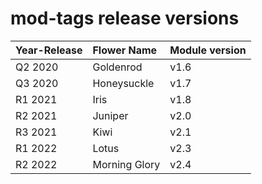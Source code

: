 # mod-tags release versions

| **Year-Release** | **Flower Name** | **Module version** |
|:-----------------|:----------------|:-------------------|
| Q2 2020          | Goldenrod       | v1.6               |
| Q3 2020          | Honeysuckle     | v1.7               |
| R1 2021          | Iris            | v1.8               |
| R2 2021          | Juniper         | v2.0               |
| R3 2021          | Kiwi            | v2.1               |
| R1 2022          | Lotus           | v2.3               |
| R2 2022          | Morning Glory   | v2.4               |